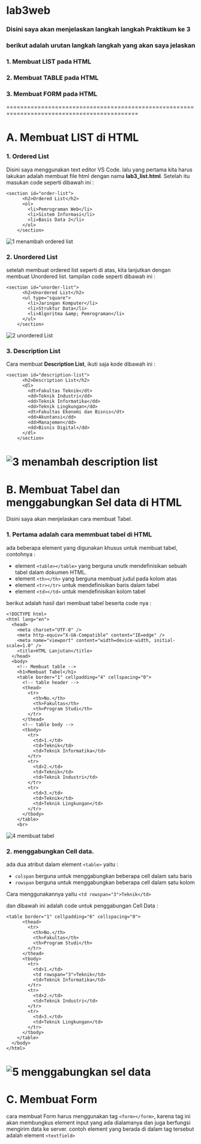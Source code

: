 # lab3web
### Disini saya akan menjelaskan langkah langkah Praktikum ke 3
### berikut adalah urutan langkah langkah yang akan saya jelaskan
### 1. Membuat LIST pada HTML
### 2. Membuat TABLE pada HTML
### 3. Membuat FORM pada HTML
============================================================================================

# A. Membuat LIST di HTML
### 1. Ordered List
Disini saya menggunakan text editor VS Code. lalu yang pertama kita harus lakukan adalah membuat file html dengan nama **lab3_list.html**.
Setelah itu masukan code seperti dibawah ini :
```
<section id="order-list">
      <h2>Ordered List</h2>
      <ol>
        <li>Pemrograman Web</li>
        <li>Sistem Informasi</li>
        <li>Basis Data 2</li>
      </ol>
    </section>
```
![1 menambah ordered list](https://user-images.githubusercontent.com/101393632/159863811-0e8939d8-965b-4769-b3cd-2a33892e2405.jpg)

### 2. Unordered List
setelah membuat ordered list seperti di atas, kita lanjutkan dengan membuat Unordered list. tampilan code seperti dibawah ini :
```
<section id="unorder-list">
      <h2>Unordered List</h2>
      <ul type="square">
        <li>Jaringan Komputer</li>
        <li>Struktur Data</li>
        <li>Algoritma &amp; Pemrograman</li>
      </ul>
    </section>

```
![2 unordered List](https://user-images.githubusercontent.com/101393632/159864174-a12cb2f9-194c-48d9-b27e-f13889897410.jpg)

### 3. Description List
Cara membuat **Description List**, ikuti saja kode dibawah ini :
```
<section id="description-list">
      <h2>Description List</h2>
      <dl>
        <dt>Fakultas Teknik</dt>
        <dd>Teknik Industri</dd>
        <dd>Teknik Informatika</dd>
        <dd>Teknik Lingkungan</dd>
        <dt>Fakultas Ekonomi dan Bisnis</dt>
        <dd>Akuntansi</dd>
        <dd>Manajemen</dd>
        <dd>Bisnis Digital</dd>
      </dl>
    </section>
```
![3 menambah description list](https://user-images.githubusercontent.com/101393632/159865587-c2deb79f-4503-489b-a3a2-bf8920ffbc76.jpg)
============================================================================================

# B. Membuat Tabel dan menggabungkan Sel data di HTML
Disini saya akan menjelaskan cara membuat Tabel.
### 1. Pertama adalah cara memmbuat tabel di HTML
ada beberapa element yang digunakan khusus untuk membuat tabel, contohnya :
- element `<table></table>` yang berguna unutk mendefinisikan sebuah tabel dalam dokumen HTML.
- element `<th></th>` yang berguna membuat judul pada kolom atas
- element `<tr></tr>` untuk mendefinisikan baris dalam tabel
- element `<td></td>` untuk mendefinisikan kolom tabel

berikut adalah hasil dari membuat tabel beserta code nya :
```
<!DOCTYPE html>
<html lang="en">
  <head>
    <meta charset="UTF-8" />
    <meta http-equiv="X-UA-Compatible" content="IE=edge" />
    <meta name="viewport" content="width=device-width, initial-scale=1.0" />
    <title>HTML Lanjutan</title>
  </head>
  <body>
    <!-- Membuat table -->
    <h1>Membuat Tabel</h1>
    <table border="1" cellpadding="4" cellspacing="0">
      <!-- table header -->
      <thead>
        <tr>
          <th>No.</th>
          <th>Fakultas</th>
          <th>Program Studi</th>
        </tr>
      </thead>
      <!-- table body -->
      <tbody>
        <tr>
          <td>1.</td>
          <td>Teknik</td>
          <td>Teknik Informatika</td>
        </tr>
        <tr>
          <td>2.</td>
          <td>Teknik</td>
          <td>Teknik Industri</td>
        </tr>
        <tr>
          <td>3.</td>
          <td>Teknik</td>
          <td>Teknik Lingkungan</td>
        </tr>
      </tbody>
    </table>
    <br>
```
![4 membuat tabel](https://user-images.githubusercontent.com/101393632/159869719-c661427c-cef7-4e49-9472-8c0d1b740aeb.jpg)

### 2. menggabungkan Cell data.
ada dua atribut dalam element `<table>` yaitu : 
- `colspan` berguna untuk menggabungkan beberapa cell dalam satu baris
- `rowspan` berguna untuk menggabungkan beberapa cell dalam satu kolom

Cara menggunakannya yaitu `<td rowspan="3">Teknik</td>`

dan dibawah ini adalah code untuk penggabungan Cell Data : 
```
<table border="1" cellpadding="6" cellspacing="0">
      <thead>
        <tr>
          <th>No.</th>
          <th>Fakultas</th>
          <th>Program Studi</th>
        </tr>
      </thead>
      <tbody>
        <tr>
          <td>1.</td>
          <td rowspan="3">Teknik</td>
          <td>Teknik Informatika</td>
        </tr>
        <tr>
          <td>2.</td>
          <td>Teknik Industri</td>
        </tr>
        <tr>
          <td>3.</td>
          <td>Teknik Lingkungan</td>
        </tr>
      </tbody>
    </table>
  </body>
</html>
```
![5 menggabungkan sel data](https://user-images.githubusercontent.com/101393632/159870992-c8138457-d2b7-4313-93aa-e43ff9b9d430.jpg)
============================================================================================

# C. Membuat Form 
cara membuat Form harus menggunakan tag `<form></form>`, karena tag ini akan membungkus element input yang ada dialamanya dan juga berfungsi mengirim data ke server.
contoh element yang berada di dalam tag tersebut adalah element `<textfield>`


